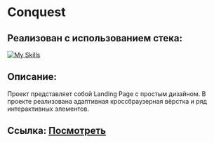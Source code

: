 # Conquest
## Реализован с использованием стека:

[![My Skills](https://skillicons.dev/icons?i=html,sass,js,gulp)](https://skillicons.dev)

## Описание:
Проект представляет собой Landing Page с простым дизайном. В проекте реализована адаптивная кроссбраузерная вёрстка и ряд интерактивных элементов.

## Ссылка: [Посмотреть](https://artyomxxx.github.io/Conquest/)
